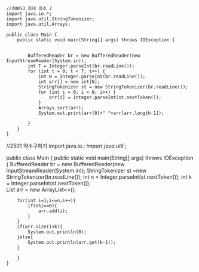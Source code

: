 ```
//20053 최대 최소 2
import java.io.*;
import java.util.StringTokenizer;
import java.util.Arrays;

public class Main {
    public static void main(String[] args) throws IOException {
       

        BufferedReader br = new BufferedReader(new InputStreamReader(System.in));
        int T = Integer.parseInt(br.readLine());
        for (int t = 0; t < T; t++) {
            int N = Integer.parseInt(br.readLine());
            int arr[] = new int[N];
            StringTokenizer st = new StringTokenizer(br.readLine());
            for (int i = 0; i < N; i++) {
                arr[i] = Integer.parseInt(st.nextToken());
            }
            Arrays.sort(arr);
            System.out.print(arr[0]+" "+arr[arr.length-1]);
                      
        }
    }
}

```
//2501 약수구하기
import java.io.*;
import java.util.*;

public class Main {
    public static void main(String[] args) throws IOException {
              BufferedReader br = new BufferedReader(new InputStreamReader(System.in));
        StringTokenizer st =new StringTokenizer(br.readLine());
        int n = Integer.parseInt(st.nextToken());
        int k = Integer.parseInt(st.nextToken());  
        List<Integer> arr = new ArrayList<>();
        
        for(int i=1;i<=n;i++){
            if(n%i==0){
                arr.add(i);
            }
        }
        if(arr.size()<k){
            System.out.println(0);
        }else{
            System.out.println(arr.get(k-1));
        }
        
        }
    }
```
